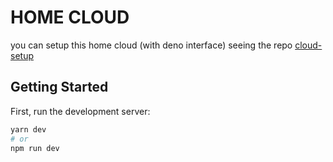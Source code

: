 # HOME CLOUD

you can setup this home cloud (with deno interface) seeing the repo [cloud-setup](https://github.com/iswilljr/cloud-setup)

## Getting Started

First, run the development server:

```bash
yarn dev
# or
npm run dev
```
